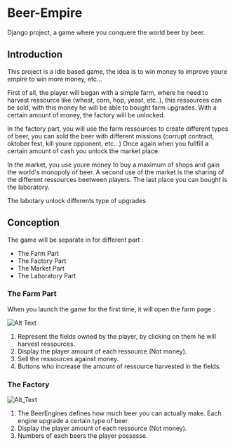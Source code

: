 # Beer-Empire
Django project, a game where you conquere the world beer by beer.

## Introduction
This project is a idle based game, the idea is to win money to improve youre empire to win more money, etc...

First of all, the player will began with a simple farm, where he need to harvest ressource like (wheat, corn, hop, yeast, etc..), this ressources can be sold, with this money he will be able to bought farm upgrades. With a certain amount of money, the factory will be unlocked.

In the factory part, you will use the farm ressources to create different types of beer, you can sold the beer with different missions (corrupt contract, oktober fest, kill youre opponent, etc...)
Once again when you fullfill a certain amount of cash you unlock the market place.

In the market, you use youre money to buy a maximum of shops and gain the world's monopoly of beer. A second use of the market is the sharing of the different ressources beetween players. The last place you can bought is the laboratory.

The labotary unlock differents type of upgrades 



## Conception
The game will be separate in for different part :
- The Farm Part
- The Factory Part
- The Market Part
- The Laboratory Part




### The Farm Part
When you launch the game for the first time, it will open the farm page :

![Alt Text](https://github.com/Smookii/Beer-Empire/blob/master/Image/ConceptionFarm.PNG)

1) Represent the fields owned by the player, by clicking on them he will harvest ressources.
2) Display the player amount of each ressource (Not money).
3) Sell the ressources against money.
4) Buttons who increase the amount of ressource harvested in the fields.



### The Factory
![Alt_Text](https://github.com/Smookii/Beer-Empire/blob/master/Image/ConceptionFactory.PNG)

1) The BeerEngines defines how much beer you can actually make. Each engine upgrade a certain type of beer.
2) Display the player amount of each ressource (Not money).
3) Numbers of each beers the player possesse.

